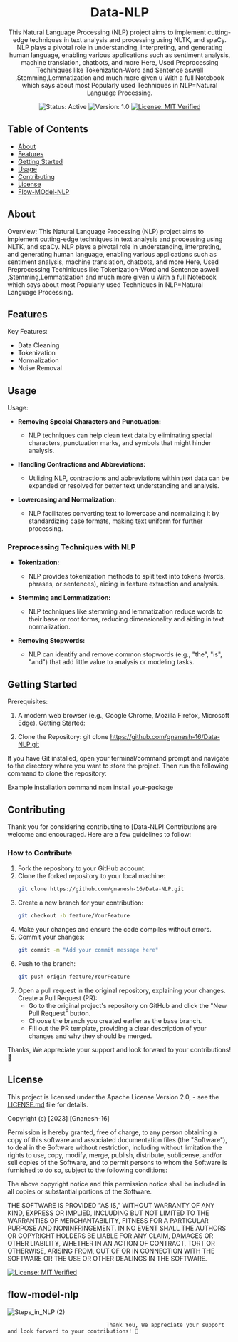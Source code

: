 

<!-- Project Title -->
<h1 align="center">Data-NLP</h1>

<!-- Project Description -->
<p align="center">
  This Natural Language Processing (NLP) project aims to implement cutting-edge techniques in text analysis and processing using NLTK, and spaCy. NLP plays a pivotal role in understanding, interpreting, and generating human language, enabling various applications such as sentiment analysis, machine translation, chatbots, and more 
  Here, Used Preprocessing Techiniques like Tokenization-Word and Sentence aswell ,Stemming,Lemmatization and much more given u With a full Notebook which says about most Popularly used Techniques in NLP=Natural Language Processing.
</p>

<!-- Badges -->
<p align="center">
  <img src="https://img.shields.io/badge/status-active-brightgreen.svg" alt="Status: Active">
  <img src="https://img.shields.io/badge/version-v1.0-blue.svg" alt="Version: 1.0">
<!--   <img src="https://img.shields.io/github/" alt="License: MIT"> -->
  <a href="https://github.com/gnanesh-16/Data-NLP/blob/main/LICENSE"><img src="https://img.shields.io/github/license/gnanesh-16/Data-NLP" alt="License: MIT Verified"></a>
</p>

<!-- Table of Contents (optional) -->
## Table of Contents
- [About](#about)
- [Features](#features)
- [Getting Started](#getting-started)
- [Usage](#usage)
- [Contributing](#contributing)
- [License](#license)
- [Flow-MOdel-NLP](#flow-model-nlp)

<!-- About -->
## About
Overview:
This Natural Language Processing (NLP) project aims to implement cutting-edge techniques in text analysis and processing using NLTK, and spaCy. NLP plays a pivotal role in understanding, interpreting, and generating human language, enabling various applications such as sentiment analysis, machine translation, chatbots, and more 
                 Here, Used Preprocessing Techiniques like Tokenization-Word and Sentence aswell ,Stemming,Lemmatization and much more given u With a full Notebook which says about most Popularly used Techniques in NLP=Natural Language Processing.

<!-- Features -->
## Features
Key Features:
- Data Cleaning 
- Tokenization
- Normalization
- Noise Removal

<!--Usage -->
## Usage
Usage:
- **Removing Special Characters and Punctuation:**
  - NLP techniques can help clean text data by eliminating special characters, punctuation marks, and symbols that might hinder analysis.

- **Handling Contractions and Abbreviations:**
  - Utilizing NLP, contractions and abbreviations within text data can be expanded or resolved for better text understanding and analysis.

- **Lowercasing and Normalization:**
  - NLP facilitates converting text to lowercase and normalizing it by standardizing case formats, making text uniform for further processing.

### Preprocessing Techniques with NLP
- **Tokenization:**
  - NLP provides tokenization methods to split text into tokens (words, phrases, or sentences), aiding in feature extraction and analysis.

- **Stemming and Lemmatization:**
  - NLP techniques like stemming and lemmatization reduce words to their base or root forms, reducing dimensionality and aiding in text normalization.

- **Removing Stopwords:**
  - NLP can identify and remove common stopwords (e.g., "the", "is", "and") that add little value to analysis or modeling tasks.

<!-- Getting Started -->
## Getting Started
Prerequisites:

1. A modern web browser (e.g., Google Chrome, Mozilla Firefox, Microsoft Edge).
Getting Started:

2. Clone the Repository: git clone https://github.com/gnanesh-16/Data-NLP.git

If you have Git installed, open your terminal/command prompt and navigate to the directory where you want to store the project. Then run the following command to clone the repository:

Example installation command
npm install your-package

<!-- Contributing -->
## Contributing
Thank you for considering contributing to [Data-NLP! Contributions are welcome and encouraged. Here are a few guidelines to follow:

### How to Contribute
1. Fork the repository to your GitHub account.
2. Clone the forked repository to your local machine:
    ```bash
    git clone https://github.com/gnanesh-16/Data-NLP.git
    ```
3. Create a new branch for your contribution:
    ```bash
    git checkout -b feature/YourFeature
    ```
4. Make your changes and ensure the code compiles without errors.
5. Commit your changes:
    ```bash
    git commit -m "Add your commit message here"
    ```
6. Push to the branch:
    ```bash
    git push origin feature/YourFeature
    ```
7. Open a pull request in the original repository, explaining your changes.
  Create a Pull Request (PR):
   - Go to the original project's repository on GitHub and click the "New Pull Request" button.
   - Choose the branch you created earlier as the base branch.
   - Fill out the PR template, providing a clear description of your changes and why they should be merged.
   
Thanks, We appreciate your support and look forward to your contributions! 🙌

<!-- License -->
## License

This project is licensed under the  Apache License
                           Version 2.0, - see the [LICENSE.md](LICENSE) file for details.

Copyright (c) [2023] [Gnanesh-16]

Permission is hereby granted, free of charge, to any person obtaining a copy of this software and associated documentation files (the "Software"), to deal in the Software without restriction, including without limitation the rights to use, copy, modify, merge, publish, distribute, sublicense, and/or sell copies of the Software, and to permit persons to whom the Software is furnished to do so, subject to the following conditions:

The above copyright notice and this permission notice shall be included in all copies or substantial portions of the Software.

THE SOFTWARE IS PROVIDED "AS IS," WITHOUT WARRANTY OF ANY KIND, EXPRESS OR IMPLIED, INCLUDING BUT NOT LIMITED TO THE WARRANTIES OF MERCHANTABILITY, FITNESS FOR A PARTICULAR PURPOSE AND NONINFRINGEMENT. IN NO EVENT SHALL THE AUTHORS OR COPYRIGHT HOLDERS BE LIABLE FOR ANY CLAIM, DAMAGES OR OTHER LIABILITY, WHETHER IN AN ACTION OF CONTRACT, TORT OR OTHERWISE, ARISING FROM, OUT OF OR IN CONNECTION WITH THE SOFTWARE OR THE USE OR OTHER DEALINGS IN THE SOFTWARE.

  <a href="https://github.com/gnanesh-16/Data-NLP/blob/main/LICENSE"><img src="https://img.shields.io/github/license/gnanesh-16/Data-NLP" alt="License: MIT Verified"></a>

<!-- Flow-MOdel-NLP-->
## flow-model-nlp
![Steps_in_NLP (2)](https://github.com/gnanesh-16/Data-NLP/assets/98212179/b7591bb6-2e72-4154-bf10-73cbe66f2b11)

                                   Thank You, We appreciate your support and look forward to your contributions! 🙌

